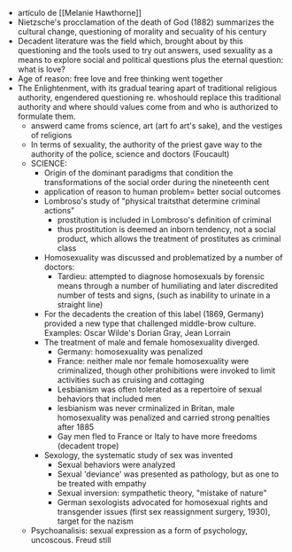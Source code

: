 - artículo de [[Melanie Hawthorne]]
- Nietzsche's procclamation of the death of God (1882) summarizes the cultural change, questioning of morality and secuality of his century
- Decadent literature was the field which, brought about by this questioning and the tools used to try out answers, used sexuality as a means to explore social and political questions plus the eternal question: what is love?
- Age of reason: free love and free thinking went together
- The Enlightenment, with its gradual tearing apart of traditional religious authority, engendered questioning re. whoshould replace this traditional authority and where should values come from and who is authorized to formulate them.
	- answerd came froms science, art (art fo art's sake), and the vestiges of religions
	- In terms of sexuality, the authority of the priest gave way to the authority of the police, science and doctors (Foucault)
	- SCIENCE:
		- Origin of the dominant paradigms that condition the transformations of the social order during the nineteenth cent
		- application of reason to human problem= better social outcomes
		- Lombroso's study of "physical traitsthat determine criminal actions"
			- prostitution is included in Lombroso's definition of criminal
			- thus prostitution is deemed an inborn tendency, not a social product, which allows the treatment of prostitutes as criminal class
		- Homosexuality was discussed and problematized by a number of doctors:
			- Tardieu: attempted to diagnose homosexuals by forensic means through a number of humiliating and later discredited number of tests and signs, (such as inability to urinate in a straight line)
		- For the decadents the creation of this label (1869, Germany) provided a new type that challenged middle-brow culture. Examples: Oscar Wilde's Dorian Gray, Jean Lorrain
		- The treatment of male and female homosexuality diverged. 
			- Germany: homosexuality was penalized
			- France: neither male nor female homosexuality were criminalized, though other prohibitions were invoked to limit activities such as cruising and cottaging
			- Lesbianism was often tolerated as a repertoire of sexual behaviors that included men
			- lesbianism was never crminalized in Britan, male homosexuality was penalized and carried strong penalties after 1885 
			- Gay men fled to France or Italy to have more freedoms (decadent trope)
		- Sexology, the systematic study of sex was invented
			- Sexual behaviors were analyzed
			- Sexual 'deviance' was presented as pathology, but as one to be treated with empathy
			- Sexual inversion: sympathetic theory, "mistake of nature"
			- German sexologists advocated for homosexual rights and transgender issues (first sex reassignment surgery, 1930), target for the nazism
	- Psychoanalisis: sexual expression as a form of psychology, uncoscous. Freud still 
			